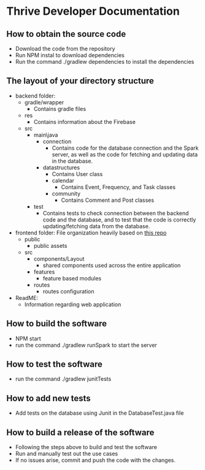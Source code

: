 # Thrive Developer Documentation
## How to obtain the source code
  * Download the code from the repository
  * Run NPM instal to download dependencies
  * Run the command ./gradlew dependencies to install the dependencies

## The layout of your directory structure
  * backend folder:
    * gradle/wrapper
      * Contains gradle files
    * res
      * Contains information about the Firebase
    * src
      * main\java
        * connection
          * Contains code for the database connection and the Spark server, as well as the code for fetching and updating data in the database.
        * datastructures
          * Contains User class
          * calendar
            * Contains Event, Frequency, and Task classes
          * community
            * Contains Comment and Post classes
      * test
        * Contains tests to check connection between the backend code and the database, and to test that the code is correctly updating/fetching data from the database.
  * frontend folder: File organization heavily based on [this repo](https://github.com/alan2207/bulletproof-react)
    * public
      * public assets
    * src 
      * components/Layout
        * shared components used across the entire application
      * features
        * feature based modules
      * routes
        * routes configuration
  * ReadME:
    * Information regarding web application
     
## How to build the software
  * NPM start
  * run the command ./gradlew runSpark to start the server
## How to test the software
  * run the command ./gradlew junitTests
## How to add new tests
  * Add tests on the database using Junit in the DatabaseTest.java file
## How to build a release of the software
  * Following the steps above to build and test the software
  * Run and manually test out the use cases
  * If no issues arise, commit and push the code with the changes.  
